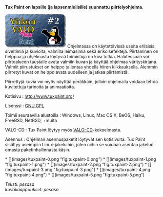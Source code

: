 <!--
Title: Tux Paint
Week: 1x02
Number: 2
Date: 2011/01/09 20:00:00
Tags: Windows,Linux,Mac OS X,BeOS,Haiku,FreeBSD,OpenBSD,NetBSD,Piirto,Lapset
Pageimage: valo2-tux_paint.png
-->
**Tux Paint on lapsille (ja lapsenmielisille) suunnattu
piirtelyohjelma.**

![](images/valo2-tux_paint.png "fig:valo2-tux_paint.png") Ohjelmassa on
käytettävissä useita erilaisia siveltimiä ja kuvioita, valmiita
leimasimia sekä erikoisefektejä. Piirtäminen on helppoa ja ohjelmasta
löytyviä toimintoja on kiva tutkia. Halutessaan voi piirtoalueen
taustalle avata valmiin kuvan ja käyttää ohjelmaa värityskirjana.
Valmiit piirustukset on helppo tallentaa yhdellä hiiren klikkauksella.
Aiemmin piirretyt kuvat on helppo avata uudelleen ja jatkaa piirtämistä.

Piirrettyjä kuvia voi myös näyttää peräkkäin, jolloin ohjelmalla voidaan
tehdä kuvitettuja tarinoita ja animaatioita.

Kotisivu
:   <http://www.tuxpaint.org/>

Lisenssi
:   [GNU GPL](GNU_GPL)

Toimii seuraavilla alustoilla
:   Windows, Linux, Mac OS X, BeOS, Haiku, FreeBSD, NetBSD, +muita

VALO-CD
:   Tux Paint löytyy myös
    [VALO-CD](http://www.valo-cd.fi/ilmainen_tuxpaint)-kokoelmasta.

Asennus
:   Ohjelman asennuspaketit löytyvät sen kotisivulta. Tux Paint sisältyy
    useimpiin Linux-jakeluihin, joten niihin se voidaan asentaa jakelun
    omasta paketinhallinnasta käsin.

<div class="psgallery" markdown="1">
* [](images/tuxpaint-0.png "fig:tuxpaint-0.png")
* [](images/tuxpaint-1.png "fig:tuxpaint-1.png")
* [](images/tuxpaint-2.png "fig:tuxpaint-2.png")
* [](images/tuxpaint-3.png "fig:tuxpaint-3.png")
* [](images/tuxpaint-4.png "fig:tuxpaint-4.png")
* [](images/tuxpaint-5.png "fig:tuxpaint-5.png")
</div>

*Teksti: pesasa* <br />
*kuvakaappaukset: pesasa*
